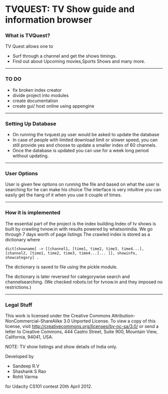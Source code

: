 TVQUEST: TV Show guide and information browser
===============================================

### What is TVQuest? ###

TV Quest allows one to 

* Surf through a channel and get the shows timings.
* Find out about Upcoming movies,Sports Shows and many more.

---

### TO DO ###

* fix broken index creator
* divide project into modules
* create documentation
* create gui/ host online using appengine

---

### Setting Up Database ###

* On running the tvquest.py user would be asked to update the database
* In case of people with limited download limit or slower speed, you can still provide yes and choose to update a smaller index of 60 channels.
* Once the database is updated you can use for a week long period without updating.

---

### User Options ###

User is given few options on running the file and based on what the user is searching for he can make his choice
The interface is very intuitive you can easily get the hang of it when you use it couple of times.

---

### How it is implemented ###

The essential part of the project is the index building.Index of tv shows is built by crawling tvnow.in with results powered by whatsonindia. We go through 7 days worth of page listings The crawled index is stored as a dictionary where

`dict[showname] -> [[channel1, [time1, time2, time3, time4...], [channel2, [time1, time2, time3, time4...]... ]], showinfo, showcategory] .`

 The dictionary is saved to file using the pickle module.

The dictionary is later reversed for categorywise search and channelsearching. (We checked robots.txt for tvnow.in and they imposed no restrictions.)

---

### Legal Stuff ###

This work is licensed under the
Creative Commons Attribution-NonCommercial-ShareAlike 3.0 Unported License.
To view a copy of this license, visit http://creativecommons.org/licenses/by-nc-sa/3.0/
or send a letter to Creative Commons, 444 Castro Street, Suite 900, Mountain View, California, 94041, USA.


NOTE: TV show listings and show details of India only.

Developed by 
* Sandeep R.V
* Shashank S Rao
* Rohit Varma 

for Udacity CS101 contest 20th April 2012.

